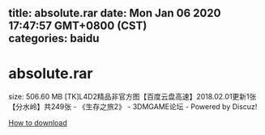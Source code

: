 
title: absolute.rar
date: Mon Jan 06 2020 17:47:57 GMT+0800 (CST)    
categories: baidu
---

# absolute.rar
size: 506.60 MB
 [TK]L4D2精品非官方图【百度云盘高速】2018.02.01更新1张【分水岭】共249张 - 《生存之旅2》 - 3DMGAME论坛 - Powered by Discuz!
 

[How to download](https://bpcam.bemobtrk.com/go/2ceec3aa-1ca2-46d6-b9ff-aaa5c184517c?jno=3433)